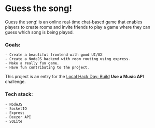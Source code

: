 # Guess the song!

Guess the song! is an online real-time chat-based game that enables players to create rooms and invite friends
to play a game where they can guess which song is being played.

### Goals:
    - Create a beautiful frontend with good UI/UX
    - Create a NodeJS backend with room routing using express.
    - Make a really fun game.
    - Have fun contributing to the project.

This project is an entry for the [Local Hack Day: Build](https://google.com) **Use a Music API** challenge.

### Tech stack:
    - NodeJS
    - SocketIO
    - Express
    - Deezer API
    - SQLite
